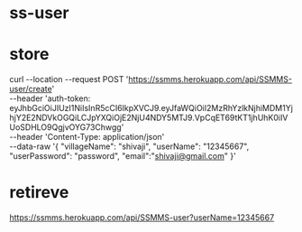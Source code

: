 # ss-user


# store
curl --location --request POST 'https://ssmms.herokuapp.com/api/SSMMS-user/create' \
--header 'auth-token: eyJhbGciOiJIUzI1NiIsInR5cCI6IkpXVCJ9.eyJfaWQiOiI2MzRhYzlkNjhiMDM1YjhjY2E2NDVkOGQiLCJpYXQiOjE2NjU4NDY5MTJ9.VpCqET69tKT1jhUhK0iIVUoSDHLO9QgjvOYG73Chwgg' \
--header 'Content-Type: application/json' \
--data-raw '{
    "villageName": "shivaji",
    "userName": "12345667",
    "userPassword": "password",
    "email":"shivaji@gmail.com"
}'



# retireve

https://ssmms.herokuapp.com/api/SSMMS-user?userName=12345667
